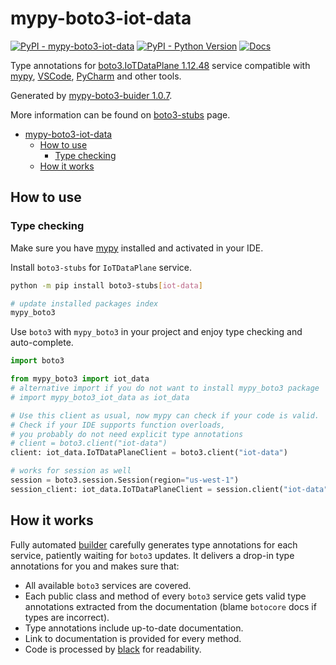 # mypy-boto3-iot-data

[![PyPI - mypy-boto3-iot-data](https://img.shields.io/pypi/v/mypy-boto3-iot-data.svg?color=blue)](https://pypi.org/project/mypy-boto3-iot-data)
[![PyPI - Python Version](https://img.shields.io/pypi/pyversions/mypy-boto3-iot-data.svg?color=blue)](https://pypi.org/project/mypy-boto3-iot-data)
[![Docs](https://img.shields.io/readthedocs/mypy-boto3-builder.svg?color=blue)](https://mypy-boto3-builder.readthedocs.io/)

Type annotations for
[boto3.IoTDataPlane 1.12.48](https://boto3.amazonaws.com/v1/documentation/api/1.12.48/reference/services/iot-data.html#IoTDataPlane) service
compatible with [mypy](https://github.com/python/mypy), [VSCode](https://code.visualstudio.com/),
[PyCharm](https://www.jetbrains.com/pycharm/) and other tools.

Generated by [mypy-boto3-buider 1.0.7](https://github.com/vemel/mypy_boto3_builder).

More information can be found on [boto3-stubs](https://pypi.org/project/boto3-stubs/) page.

- [mypy-boto3-iot-data](#mypy-boto3-iot-data)
  - [How to use](#how-to-use)
    - [Type checking](#type-checking)
  - [How it works](#how-it-works)

## How to use

### Type checking

Make sure you have [mypy](https://github.com/python/mypy) installed and activated in your IDE.

Install `boto3-stubs` for `IoTDataPlane` service.

```bash
python -m pip install boto3-stubs[iot-data]

# update installed packages index
mypy_boto3
```

Use `boto3` with `mypy_boto3` in your project and enjoy type checking and auto-complete.

```python
import boto3

from mypy_boto3 import iot_data
# alternative import if you do not want to install mypy_boto3 package
# import mypy_boto3_iot_data as iot_data

# Use this client as usual, now mypy can check if your code is valid.
# Check if your IDE supports function overloads,
# you probably do not need explicit type annotations
# client = boto3.client("iot-data")
client: iot_data.IoTDataPlaneClient = boto3.client("iot-data")

# works for session as well
session = boto3.session.Session(region="us-west-1")
session_client: iot_data.IoTDataPlaneClient = session.client("iot-data")

```

## How it works

Fully automated [builder](https://github.com/vemel/mypy_boto3_builder) carefully generates
type annotations for each service, patiently waiting for `boto3` updates. It delivers
a drop-in type annotations for you and makes sure that:

- All available `boto3` services are covered.
- Each public class and method of every `boto3` service gets valid type annotations
  extracted from the documentation (blame `botocore` docs if types are incorrect).
- Type annotations include up-to-date documentation.
- Link to documentation is provided for every method.
- Code is processed by [black](https://github.com/psf/black) for readability.